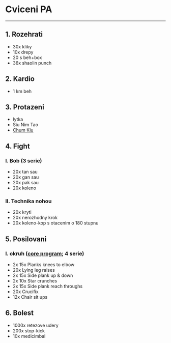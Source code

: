 # Cviceni PA
---
## 1. Rozehrati
* 30x kliky
* 10x drepy
* 20 s beh+box
* 36x shaolin punch
## 2. Kardio
* 1 km beh
## 3. Protazeni
* lytka
* Siu Nim Tao
* [Chum Kiu](https://www.youtube.com/watch?v=HwVTdukbUnQ)
## 4. Fight
### I. Bob (3 serie)
* 20x tan sau
* 20x gan sau
* 20x pak sau
* 20x koleno
### II. Technika nohou
* 20x kryti
* 20x nerozhodny krok
* 20x koleno-kop s otacenim o 180 stupnu
## 5. Posilovani
### I. okruh ([core program](https://www.youtube.com/watch?v=O3uA5pr9H94); 4 serie)
* 2x 15x Planks knees to elbow
* 20x Lying leg raises
* 2x 15x Side plank up & down
* 2x 10x Star crunches
* 2x 15x Side plank reach throughs
* 20x Crucifix
* 12x Chair sit ups
## 6. Bolest
* 1000x retezove udery
* 200x stop-kick
* 10x medicimbal
